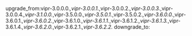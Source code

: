 upgrade_from:vipr-3.0.0.0.*,vipr-3.0.0.1.*,vipr-3.0.0.2.*,vipr-3.0.0.3.*,vipr-3.0.0.4.*,vipr-3.1.0.0.*,vipr-3.5.0.0.*,vipr-3.5.0.1.*,vipr-3.5.0.2.*,vipr-3.6.0.0.*,vipr-3.6.0.1.*,vipr-3.6.0.2.*,vipr-3.6.1.0.*,vipr-3.6.1.1.*,vipr-3.6.1.2.*,vipr-3.6.1.3.*,vipr-3.6.1.4.*,vipr-3.6.2.0.*,vipr-3.6.2.1.*,vipr-3.6.2.2.*
downgrade_to:
